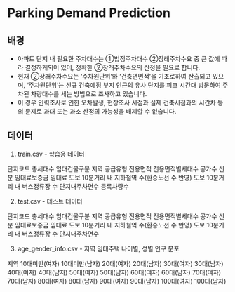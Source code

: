 # Parking Demand Prediction 

## 배경
- 아파트 단지 내 필요한 주차대수는 ①법정주차대수 ②장래주차수요 중 큰 값에 따라 결정하게되어 있어, 정확한 ②장래주차수요의 산정을 필요로 합니다.
- 현재 ②장래주차수요는 ‘주차원단위’와 ‘건축연면적’을 기초로하여 산출되고 있으며, ‘주차원단위’는 신규 건축예정 부지 인근의 유사 단지를 피크 시간대 방문하여 주차된 차량대수를 세는 방법으로 조사하고 있습니다.
- 이 경우 인력조사로 인한 오차발생, 현장조사 시점과 실제 건축시점과의 시간차 등의 문제로 과대 또는 과소 산정의 가능성을 배제할 수 없습니다.

## 데이터
1. train.csv - 학습용 데이터

단지코드
총세대수
임대건물구분
지역
공급유형
전용면적
전용면적별세대수
공가수
신분
임대료보증금
임대료
도보 10분거리 내 지하철역 수(환승노선 수 반영)
도보 10분거리 내 버스정류장 수
단지내주차면수
등록차량수


2. test.csv - 테스트 데이터

단지코드
총세대수
임대건물구분
지역
공급유형
전용면적
전용면적별세대수
공가수
신분
임대료보증금
임대료
도보 10분거리 내 지하철역 수(환승노선 수 반영)
도보 10분거리 내 버스정류장 수
단지내주차면수


3. age_gender_info.csv - 지역 임대주택 나이별, 성별 인구 분포

지역
10대미만(여자)
10대미만(남자)
20대(여자)
20대(남자)
30대(여자)
30대(남자)
40대(여자)
40대(남자)
50대(여자)
50대(남자)
60대(여자)
60대(남자)
70대(여자)
70대(남자)
80대(여자)
80대(남자)
90대(여자)
90대(남자)
100대(여자)
100대(남자)
